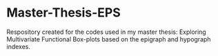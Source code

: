 # Master-Thesis-EPS
Respository created for the codes used in my master thesis: Exploring Multivariate Functional Box-plots based on the epigraph and hypograph indexes.
